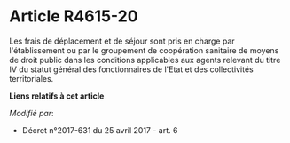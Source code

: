 # Article R4615-20

Les frais de déplacement et de séjour sont pris en charge par l'établissement ou par le groupement de coopération sanitaire
de moyens de droit public dans les conditions applicables aux agents relevant du titre IV du statut général des
fonctionnaires de l'Etat et des collectivités territoriales.

**Liens relatifs à cet article**

_Modifié par_:

  - Décret n°2017-631 du 25 avril 2017 - art. 6
